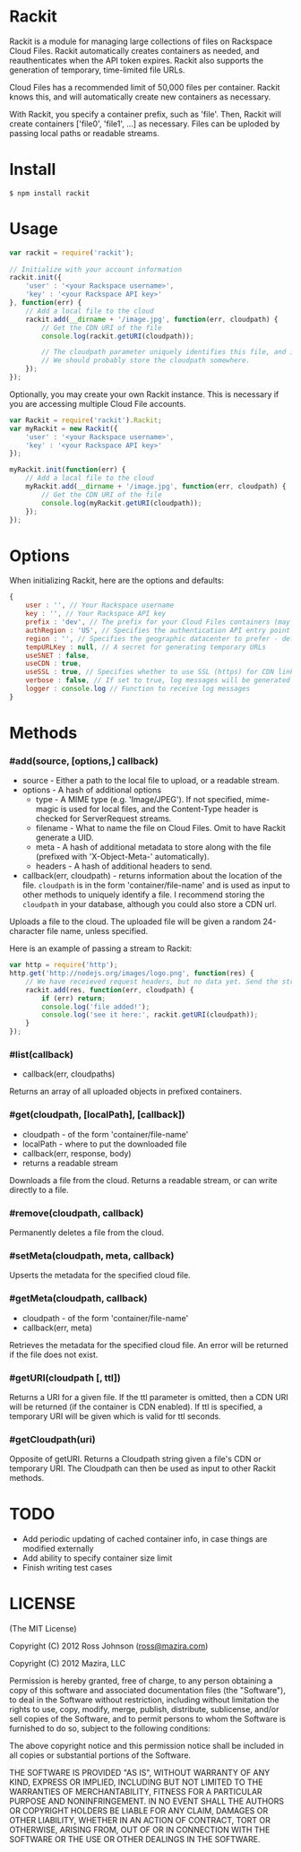 # Rackit

Rackit is a module for managing large collections of files on Rackspace Cloud Files. Rackit automatically creates containers as needed, and reauthenticates when the API token expires. Rackit also supports the generation of temporary, time-limited file URLs.

Cloud Files has a recommended limit of 50,000 files per container. Rackit knows this, and will automatically create new containers as necessary.

With Rackit, you specify a container prefix, such as 'file'. Then, Rackit will create containers ['file0', 'file1', ...] as necessary. Files can be uploded by passing local paths or readable streams.

# Install

    $ npm install rackit

# Usage
`````javascript
var rackit = require('rackit');
    
// Initialize with your account information
rackit.init({
	'user' : '<your Rackspace username>',
	'key' : '<your Rackspace API key>'
}, function(err) {
	// Add a local file to the cloud
	rackit.add(__dirname + '/image.jpg', function(err, cloudpath) {
		// Get the CDN URI of the file
		console.log(rackit.getURI(cloudpath));

		// The cloudpath parameter uniquely identifies this file, and is used by other Rackit methods to manipulate it.
		// We should probably store the cloudpath somewhere.
	});
});
`````

Optionally, you may create your own Rackit instance. This is necessary if you are accessing multiple Cloud File accounts.
`````javascript
var Rackit = require('rackit').Rackit;
var myRackit = new Rackit({
	'user' : '<your Rackspace username>',
	'key' : '<your Rackspace API key>'
});

myRackit.init(function(err) {
	// Add a local file to the cloud
	myRackit.add(__dirname + '/image.jpg', function(err, cloudpath) {
		// Get the CDN URI of the file
		console.log(myRackit.getURI(cloudpath));
	});
});
`````

# Options

When initializing Rackit, here are the options and defaults:
`````javascript
{
	user : '', // Your Rackspace username
	key : '', // Your Rackspace API key
	prefix : 'dev', // The prefix for your Cloud Files containers (may contain forward slash)
	authRegion : 'US', // Specifies the authentication API entry point - other option of 'UK'
	region : '', // Specifies the geographic datacenter to prefer - defaults to the user's default region. Explicit options of 'ORD', 'DFW', 'HKG', 'LON', 'IAD', 'SYD' are accepted.
	tempURLKey : null, // A secret for generating temporary URLs
	useSNET : false,
	useCDN : true,
	useSSL : true, // Specifies whether to use SSL (https) for CDN links
	verbose : false, // If set to true, log messages will be generated
	logger : console.log // Function to receive log messages
}
`````
        
# Methods
### #add(source, [options,] callback)
- source - Either a path to the local file to upload, or a readable stream.
- options - A hash of additional options
  - type - A MIME type (e.g. 'Image/JPEG'). If not specified, mime-magic is used for local files, and the Content-Type header is checked for ServerRequest streams.
  - filename - What to name the file on Cloud Files. Omit to have Rackit generate a UID.
  - meta - A hash of additional metadata to store along with the file (prefixed with 'X-Object-Meta-' automatically).
  - headers - A hash of additional headers to send.
- callback(err, cloudpath) - returns information about the location of the file. `cloudpath` is in the form 'container/file-name' and is used as input to other methods to uniquely identify a file. I recommend storing the `cloudpath` in your database, although you could also store a CDN url.

Uploads a file to the cloud. The uploaded file will be given a random 24-character file name, unless specified.

Here is an example of passing a stream to Rackit:
`````javascript
var http = require('http');
http.get('http://nodejs.org/images/logo.png', function(res) {
	// We have receieved request headers, but no data yet. Send the stream to Rackit!
	rackit.add(res, function(err, cloudpath) {
		if (err) return;
		console.log('file added!');
		console.log('see it here:', rackit.getURI(cloudpath));
	}
});
`````

### #list(callback)
- callback(err, cloudpaths)

Returns an array of all uploaded objects in prefixed containers.

### #get(cloudpath, [localPath], [callback])
- cloudpath - of the form 'container/file-name'
- localPath - where to put the downloaded file
- callback(err, response, body)
- returns a readable stream

Downloads a file from the cloud. Returns a readable stream, or can write directly to a file.

### #remove(cloudpath, callback)

Permanently deletes a file from the cloud.

### #setMeta(cloudpath, meta, callback)

Upserts the metadata for the specified cloud file.

### #getMeta(cloudpath, callback)
- cloudpath - of the form 'container/file-name'
- callback(err, meta)

Retrieves the metadata for the specified cloud file. An error will be returned if the file does not exist.

### #getURI(cloudpath [, ttl])

Returns a URI for a given file. If the ttl parameter is omitted, then a CDN URI will be returned (if the container is CDN enabled). If ttl is specified, a temporary URI will be given which is valid for ttl seconds.

### #getCloudpath(uri)

Opposite of getURI. Returns a Cloudpath string given a file's CDN or temporary URI. The Cloudpath can then be used as input to other Rackit methods.

# TODO

* Add periodic updating of cached container info, in case things are modified externally
* Add ability to specify container size limit
* Finish writing test cases

# LICENSE
(The MIT License)

Copyright (C) 2012 Ross Johnson (ross@mazira.com)

Copyright (C) 2012 Mazira, LLC

Permission is hereby granted, free of charge, to any person obtaining a copy of this software and associated documentation files (the "Software"), to deal in the Software without restriction, including without limitation the rights to use, copy, modify, merge, publish, distribute, sublicense, and/or sell copies of the Software, and to permit persons to whom the Software is furnished to do so, subject to the following conditions:

The above copyright notice and this permission notice shall be included in all copies or substantial portions of the Software.

THE SOFTWARE IS PROVIDED "AS IS", WITHOUT WARRANTY OF ANY KIND, EXPRESS OR IMPLIED, INCLUDING BUT NOT LIMITED TO THE WARRANTIES OF MERCHANTABILITY, FITNESS FOR A PARTICULAR PURPOSE AND NONINFRINGEMENT. IN NO EVENT SHALL THE AUTHORS OR COPYRIGHT HOLDERS BE LIABLE FOR ANY CLAIM, DAMAGES OR OTHER LIABILITY, WHETHER IN AN ACTION OF CONTRACT, TORT OR OTHERWISE, ARISING FROM, OUT OF OR IN CONNECTION WITH THE SOFTWARE OR THE USE OR OTHER DEALINGS IN THE SOFTWARE.